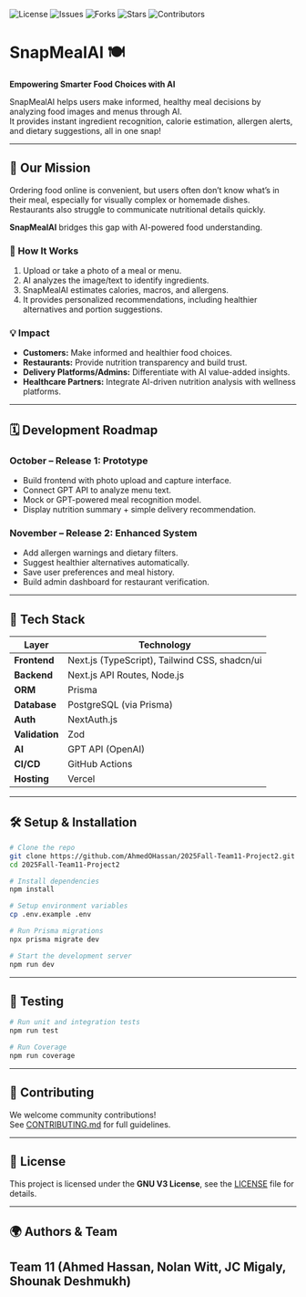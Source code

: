 <!-- ![Build](https://img.shields.io/github/actions/workflow/status/AhmedOHassan/2025Fall-Team11-Project2/ci.yml?branch=main) -->
![License](https://img.shields.io/github/license/AhmedOHassan/2025Fall-Team11-Project2)
![Issues](https://img.shields.io/github/issues/AhmedOHassan/2025Fall-Team11-Project2)
![Forks](https://img.shields.io/github/forks/AhmedOHassan/2025Fall-Team11-Project2)
![Stars](https://img.shields.io/github/stars/AhmedOHassan/2025Fall-Team11-Project2)
![Contributors](https://img.shields.io/github/contributors/AhmedOHassan/2025Fall-Team11-Project2)

# SnapMealAI 🍽️

**Empowering Smarter Food Choices with AI**

SnapMealAI helps users make informed, healthy meal decisions by analyzing food images and menus through AI.  
It provides instant ingredient recognition, calorie estimation, allergen alerts, and dietary suggestions, all in one snap!

---

## 🚀 Our Mission

Ordering food online is convenient, but users often don’t know what’s in their meal, especially for visually complex or homemade dishes. Restaurants also struggle to communicate nutritional details quickly.

**SnapMealAI** bridges this gap with AI-powered food understanding.

### 🧠 How It Works
1. Upload or take a photo of a meal or menu.  
2. AI analyzes the image/text to identify ingredients.  
3. SnapMealAI estimates calories, macros, and allergens.  
4. It provides personalized recommendations, including healthier alternatives and portion suggestions.

### 💡 Impact
- **Customers:** Make informed and healthier food choices.  
- **Restaurants:** Provide nutrition transparency and build trust.  
- **Delivery Platforms/Admins:** Differentiate with AI value-added insights.  
- **Healthcare Partners:** Integrate AI-driven nutrition analysis with wellness platforms.

---

## 🗓️ Development Roadmap

### **October – Release 1: Prototype**
- Build frontend with photo upload and capture interface.
- Connect GPT API to analyze menu text.
- Mock or GPT-powered meal recognition model.
- Display nutrition summary + simple delivery recommendation.

### **November – Release 2: Enhanced System**
- Add allergen warnings and dietary filters.
- Suggest healthier alternatives automatically.
- Save user preferences and meal history.
- Build admin dashboard for restaurant verification.

---

## 🧩 Tech Stack

| Layer | Technology |
|-------|-------------|
| **Frontend** | Next.js (TypeScript), Tailwind CSS, shadcn/ui |
| **Backend** | Next.js API Routes, Node.js |
| **ORM** | Prisma |
| **Database** | PostgreSQL (via Prisma) |
| **Auth** | NextAuth.js |
| **Validation** | Zod |
| **AI** | GPT API (OpenAI) |
| **CI/CD** | GitHub Actions |
| **Hosting** | Vercel |

---

## 🛠️ Setup & Installation

```bash
# Clone the repo
git clone https://github.com/AhmedOHassan/2025Fall-Team11-Project2.git
cd 2025Fall-Team11-Project2

# Install dependencies
npm install

# Setup environment variables
cp .env.example .env

# Run Prisma migrations
npx prisma migrate dev

# Start the development server
npm run dev
```

---

## 🧪 Testing

```bash
# Run unit and integration tests
npm run test

# Run Coverage
npm run coverage
```

---

## 👥 Contributing

We welcome community contributions!  
See [CONTRIBUTING.md](CONTRIBUTING.md) for full guidelines.

---

## 📄 License

This project is licensed under the **GNU V3 License**, see the [LICENSE](LICENSE) file for details.

---

## 🌍 Authors & Team
**Team 11 (Ahmed Hassan, Nolan Witt, JC Migaly, Shounak Deshmukh)**
---
